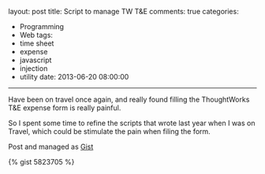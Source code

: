 layout: post
title: Script to manage TW T&E
comments: true
categories:
  - Programming
  - Web
tags:
  - time sheet
  - expense
  - javascript
  - injection
  - utility
date: 2013-06-20 08:00:00
---
Have been on travel once again, and really found filling the ThoughtWorks T&E expense form is really painful.

So I spent some time to refine the scripts that wrote last year when I was on Travel, which could be stimulate the pain when filing the form.

Post and managed as [Gist](http://goo.gl/nG4Vm)

{% gist 5823705 %}
